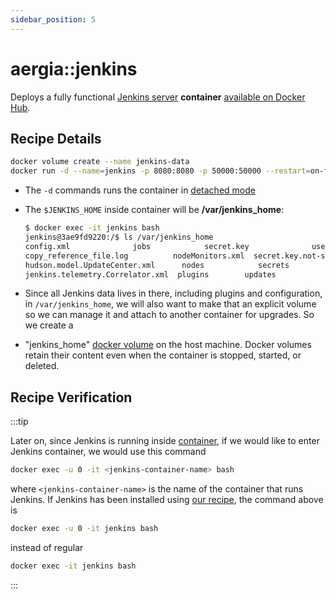 ```yaml
---
sidebar_position: 5
---
```


aergia::jenkins
===============

Deploys a fully functional [Jenkins server](https://jenkins.io/) **container**
[available on Docker Hub](https://hub.docker.com/r/jenkins/jenkins).

Recipe Details
--------------

```bash
docker volume create --name jenkins-data
docker run -d --name=jenkins -p 8080:8080 -p 50000:50000 --restart=on-failure -v jenkins-data:/var/jenkins_home jenkins/jenkins:lts-jdk11
```

- The `-d` commands runs the container in
  [detached mode](https://docs.docker.com/language/nodejs/run-containers/#run-in-detached-mode)
- The `$JENKINS_HOME` inside container will be **/var/jenkins_home**:

  ```bash
  $ docker exec -it jenkins bash
  jenkins@3ae9fd9220:/$ ls /var/jenkins_home
  config.xml              jobs            secret.key              userContent
  copy_reference_file.log          nodeMonitors.xml  secret.key.not-so-secret  users
  hudson.model.UpdateCenter.xml      nodes            secrets              war
  jenkins.telemetry.Correlator.xml  plugins        updates
  ```

- Since all Jenkins data lives in there, including plugins and configuration, in `/var/jenkins_home`, we will also want
  to make that an explicit volume so we can manage it and attach to another container for upgrades. So we create a
- "jenkins_home" [docker volume](https://qubitpi.github.io/docker-docs/storage/volumes/) on the host machine. Docker
  volumes retain their content even when the container is stopped, started, or deleted.

Recipe Verification
-------------------

:::tip

<!-- markdown-link-check-disable -->
Later on, since Jenkins is running inside [container](jenkins), if we would like to enter Jenkins container, we would
use this  command
<!-- markdown-link-check-enable -->

```bash
docker exec -u 0 -it <jenkins-container-name> bash
```

<!-- markdown-link-check-disable -->
where `<jenkins-container-name>` is the name of the container that runs Jenkins. If Jenkins has been installed using
[our recipe](jenkins), the command above is
<!-- markdown-link-check-enable -->

```bash
docker exec -u 0 -it jenkins bash
```

instead of regular

```bash
docker exec -it jenkins bash
```

:::
